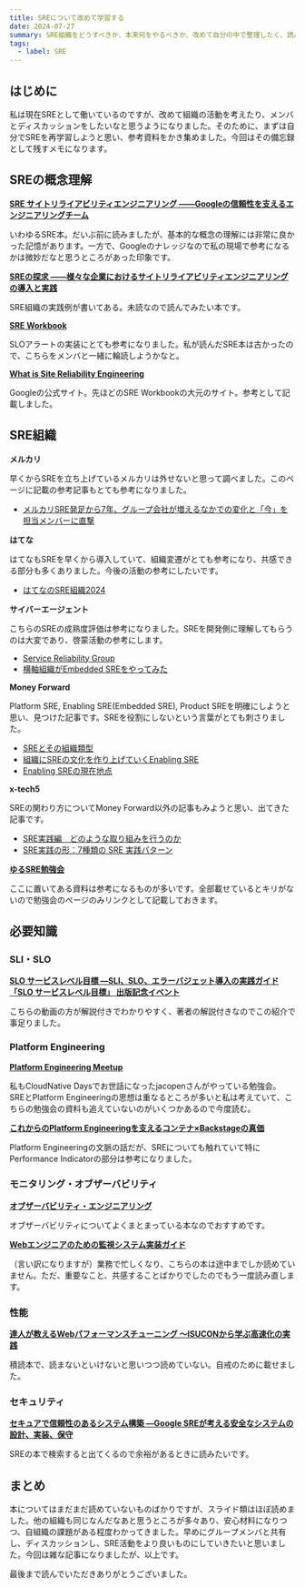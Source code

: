 ```yaml
---
title: SREについて改めて学習する
date: 2024-07-27
summary: SRE組織をどうすべきか、本来何をやるべきか、改めて自分の中で整理したく、読んだ/これから読みたい資料を集めたメモ。
tags:
  - label: SRE
---
```


## はじめに

私は現在SREとして働いているのですが、改めて組織の活動を考えたり、メンバとディスカッションをしたいなと思うようになりました。そのために、まずは自分でSREを再学習しようと思い、参考資料をかき集めました。今回はその備忘録として残すメモになります。

## SREの概念理解

**[SRE サイトリライアビリティエンジニアリング ――Googleの信頼性を支えるエンジニアリングチーム](https://www.oreilly.co.jp/books/9784873117911/)**

いわゆるSRE本。だいぶ前に読みましたが、基本的な概念の理解には非常に良かった記憶があります。一方で、Googleのナレッジなので私の現場で参考になるかは微妙だなと思うところがあった印象です。


**[SREの探求 ――様々な企業におけるサイトリライアビリティエンジニアリングの導入と実践](https://www.oreilly.co.jp/books/9784873119618/)**

SRE組織の実践例が書いてある。未読なので読んでみたい本です。

**[SRE Workbook](https://sre.google/workbook/table-of-contents/)**

SLOアラートの実装にとても参考になりました。私が読んだSRE本は古かったので、こちらをメンバと一緒に輪読しようかなと。

**[What is Site Reliability Engineering](https://sre.google/)**

Googleの公式サイト。先ほどのSRE Workbookの大元のサイト。参考として記載しました。


## SRE組織

**メルカリ**

早くからSREを立ち上げているメルカリは外せないと思って調べました。このページに記載の参考記事もとても参考になりました。

- [メルカリSRE発足から7年、グループ会社が増えるなかでの変化と「今」を担当メンバーに直撃](https://mercan.mercari.com/articles/32516/)

**はてな**

はてなもSREを早くから導入していて、組織変遷がとても参考になり、共感できる部分も多くありました。今後の活動の参考にしたいです。

- [はてなのSRE組織2024](https://speakerdeck.com/cohalz/road-to-sre-next-at-fu-gang)

**サイバーエージェント**

こちらのSREの成熟度評価は参考になりました。SREを開発側に理解してもらうのは大変であり、啓蒙活動の参考にします。

- [Service Reliability Group](https://ca-srg.dev/)
- [横軸組織がEmbedded SREをやってみた](https://speakerdeck.com/cyberagentdevelopers/heng-zhou-zu-zhi-ga-embedded-sre-woyatutemita)

**Money Forward**

Platform SRE, Enabling SRE(Embedded SRE), Product SREを明確にしようと思い、見つけた記事です。SREを役割にしないという言葉がとても刺さりました。

- [SREとその組織類型](https://speakerdeck.com/tatsuo48/sretosonozu-zhi-lei-xing)
- [組織にSREの文化を作り上げていくEnabling SRE](https://moneyforward-dev.jp/entry/2022/02/24/enabling-sre/)
- [Enabling SREの現在地点](https://moneyforward-dev.jp/entry/2023/12/04/151320)

**x-tech5**

SREの関わり方についてMoney Forward以外の記事もみようと思い、出てきた記事です。

- [SRE実践編　どのような取り組みを行うのか](https://x-tech5.co.jp/2021/12/23/183/)
- [SRE実践の形：7種類の SRE 実践パターン](https://x-tech5.co.jp/2022/02/21/204/)

**[ゆるSRE勉強会](https://yuru-sre.connpass.com/)**

ここに置いてある資料は参考になるものが多いです。全部載せているとキリがないので勉強会のページのみリンクとして記載しておきます。

## 必要知識

### SLI・SLO

**[SLO サービスレベル目標 ―SLI、SLO、エラーバジェット導入の実践ガイド](https://www.oreilly.co.jp/books/9784814400348/)**
**[「SLO サービスレベル目標」 出版記念イベント](https://youtu.be/PIOtaE7iUOY)**

こちらの動画の方が解説付きでわかりやすく、著者の解説付きなのでこの紹介で事足りました。


### Platform Engineering

**[Platform Engineering Meetup](https://platformengineering.connpass.com/)**

私もCloudNative Daysでお世話になったjacopenさんがやっている勉強会。SREとPlatform Engineeringの思想は重なるところが多いと私は考えていて、こちらの勉強会の資料も追えていないのがいくつかあるので今度読む。

**[これからのPlatform Engineeringを支えるコンテナ×Backstageの真価](https://cloudnativedays.jp/cndt2023/talks/2067)**

Platform Engineeringの文脈の話だが、SREについても触れていて特にPerformance Indicatorの部分は参考になりました。

### モニタリング・オブザーバビリティ

**[オブザーバビリティ・エンジニアリング](https://www.oreilly.co.jp/books/9784814400126/)**

オブザーバビリティについてよくまとまっている本なのでおすすめです。

**[Webエンジニアのための監視システム実装ガイド](https://www.amazon.co.jp/Web%E3%82%A8%E3%83%B3%E3%82%B8%E3%83%8B%E3%82%A2%E3%81%AE%E3%81%9F%E3%82%81%E3%81%AE%E7%9B%A3%E8%A6%96%E3%82%B7%E3%82%B9%E3%83%86%E3%83%A0%E5%AE%9F%E8%A3%85%E3%82%AC%E3%82%A4%E3%83%89-Compass-Books%E3%82%B7%E3%83%AA%E3%83%BC%E3%82%BA-%E9%A6%AC%E5%A0%B4-%E4%BF%8A%E5%BD%B0/dp/4839969817)**

（言い訳になりますが）業務で忙しくなり、こちらの本は途中までしか読めていません。ただ、重要なこと、共感することばかりでしたのでもう一度読み直します。


### 性能

**[達人が教えるWebパフォーマンスチューニング 〜ISUCONから学ぶ高速化の実践](https://www.amazon.co.jp/%E9%81%94%E4%BA%BA%E3%81%8C%E6%95%99%E3%81%88%E3%82%8BWeb%E3%83%91%E3%83%95%E3%82%A9%E3%83%BC%E3%83%9E%E3%83%B3%E3%82%B9%E3%83%81%E3%83%A5%E3%83%BC%E3%83%8B%E3%83%B3%E3%82%B0-%E3%80%9CISUCON%E3%81%8B%E3%82%89%E5%AD%A6%E3%81%B6%E9%AB%98%E9%80%9F%E5%8C%96%E3%81%AE%E5%AE%9F%E8%B7%B5-%E8%97%A4%E5%8E%9F-%E4%BF%8A%E4%B8%80%E9%83%8E/dp/4297128462)**

積読本で、読まないといけないと思いつつ読めていない。自戒のために載せました。

### セキュリティ

**[セキュアで信頼性のあるシステム構築 ―Google SREが考える安全なシステムの設計、実装、保守](https://www.oreilly.co.jp/books/9784814400256/)**

SREの本で検索すると出てくるので余裕があるときに読みたいです。

## まとめ

本についてはまだまだ読めていないものばかりですが、スライド類はほぼ読めました。他の組織も同じなんだなあと思うところが多々あり、安心材料になりつつ、自組織の課題がある程度わかってきました。早めにグループメンバと共有し、ディスカッションし、SRE活動をより良いものにしていきたいと思いました。今回は雑な記事になりましたが、以上です。

最後まで読んでいただきありがとうございました。
